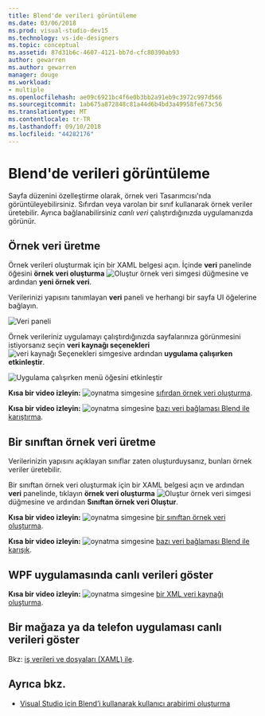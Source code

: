 ```yaml
---
title: Blend'de verileri görüntüleme
ms.date: 03/06/2018
ms.prod: visual-studio-dev15
ms.technology: vs-ide-designers
ms.topic: conceptual
ms.assetid: 87d31b6c-4607-4121-bb7d-cfc80390ab93
author: gewarren
ms.author: gewarren
manager: douge
ms.workload:
- multiple
ms.openlocfilehash: ae09c6921bc4f6e0b3bb2a91eb9c3972c997d566
ms.sourcegitcommit: 1ab675a872848c81a44d6b4bd3a49958fe673c56
ms.translationtype: MT
ms.contentlocale: tr-TR
ms.lasthandoff: 09/10/2018
ms.locfileid: "44282176"
---
```

# <a name="display-data-in-blend"></a>Blend'de verileri görüntüleme

Sayfa düzenini özelleştirme olarak, örnek veri Tasarımcısı'nda görüntüleyebilirsiniz. Sıfırdan veya varolan bir sınıf kullanarak örnek veriler üretebilir. Ayrıca bağlanabilirsiniz *canlı veri* çalıştırdığınızda uygulamanızda görünür.

## <a name="generate-sample-data"></a>Örnek veri üretme

Örnek verileri oluşturmak için bir XAML belgesi açın. İçinde **veri** panelinde öğesini **örnek veri oluşturma** ![Oluştur örnek veri simgesi](../designers/media/30540d76-7256-43ce-b5d9-4b2edf3d339f.png) düğmesine ve ardından **yeni örnek veri**.

Verilerinizi yapısını tanımlayan **veri** paneli ve herhangi bir sayfa UI öğelerine bağlayın.

![Veri paneli](../designers/media/496d7ebc-fe46-42f6-95a8-57b0e5be5d49.png)

Örnek verileriniz uygulamayı çalıştırdığınızda sayfalarınıza görünmesini istiyorsanız seçin **veri kaynağı seçenekleri** ![veri kaynağı Seçenekleri simgesi](../designers/media/ae1fd260-4f84-420d-b196-45fde357d81d.png)ve ardından **uygulama çalışırken etkinleştir**.

![Uygulama çalışırken menü öğesini etkinleştir](../designers/media/05d5356d-91bb-4e6b-b3f7-29b76852c4b3.png)

 **Kısa bir video izleyin:** ![oynatma simgesine](../designers/media/bldadminconsoleinitialconfigicon.PNG) [sıfırdan örnek veri oluşturma](http://www.bing.com/videos/search?q=blend%20data&qs=n&form=QBVR&pq=blend%20data&sc=8-7&sp=-1&sk=#view=detail&mid=F8F2449A76956D480FD2F8F2449A76956D480FD2).

 **Kısa bir video izleyin:** ![oynatma simgesine](../designers/media/bldadminconsoleinitialconfigicon.PNG) [bazı veri bağlaması Blend ile karıştırma](https://www.youtube.com/watch?v=LSwPB6CAvjg).

## <a name="generate-sample-data-from-a-class"></a>Bir sınıftan örnek veri üretme

Verilerinizin yapısını açıklayan sınıflar zaten oluşturduysanız, bunları örnek veriler üretebilir.

Bir sınıftan örnek veri oluşturmak için bir XAML belgesi açın ve ardından **veri** panelinde, tıklayın **örnek veri oluşturma** ![Oluştur örnek veri simgesi](../designers/media/30540d76-7256-43ce-b5d9-4b2edf3d339f.png) düğmesine ve ardından **Sınıftan örnek veri Oluştur**.

**Kısa bir video izleyin:** ![oynatma simgesine](../designers/media/bldadminconsoleinitialconfigicon.PNG) [bir sınıftan örnek veri oluşturma](https://channel9.msdn.com/Shows/Inside+Windows+Phone/IWP54--Windows-Phone-Data-Binding-and-the-Magic-of-XAML).

**Kısa bir video izleyin:** ![oynatma simgesine](../designers/media/bldadminconsoleinitialconfigicon.PNG) [bazı veri bağlaması Blend ile karışık](https://www.youtube.com/watch?v=LSwPB6CAvjg).

## <a name="show-live-data-in-a-wpf-application"></a>WPF uygulamasında canlı verileri göster

**Kısa bir video izleyin:** ![oynatma simgesine](../designers/media/bldadminconsoleinitialconfigicon.PNG) [bir XML veri kaynağı oluşturma](https://www.youtube.com/watch?v=RjQueappjqk&feature=youtube_gdata).

## <a name="show-live-data-in-a-store-or-phone-app"></a>Bir mağaza ya da telefon uygulaması canlı verileri göster

Bkz: [iş verileri ve dosyaları (XAML) ile](/previous-versions/windows/apps/br229562(v=win.10)).

## <a name="see-also"></a>Ayrıca bkz.

- [Visual Studio için Blend’i kullanarak kullanıcı arabirimi oluşturma](../designers/creating-a-ui-by-using-blend-for-visual-studio.md)